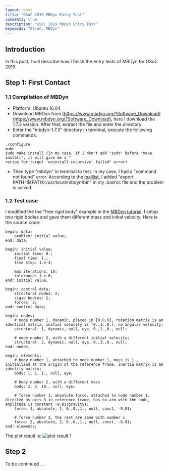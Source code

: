 ```yaml
---
layout: post
title: "GSoC 2019 MBDyn Entry Test"
comments: true
description: "GSoC 2019 MBDyn Entry Test"
keywords: "GScoC, MBDyn"
---
```

## Introduction
In this post, I will describe how I finish the entry tests of MBDyn for GSoC 2019.

## Step 1: First Contact
### 1.1 Compilation of MBDyn
* Platform: Ubuntu 16.04
* Download MBDyn from [https://www.mbdyn.org/?Software_Download](https://www.mbdyn.org/?Software_Download), here I download the 1.7.3 version. After that, extract the file and enter the directory.
* Enter the "mbdyn-1.7.3" directory in terminal, execute the following commands:
~~~
./configure
make
sudo make install (In my case, if I don't add "sudo" before "make install", it will give me a "
recipe for target 'uninstall-recursive' failed" error)
~~~
* Then type "mbdyn" in terminal to test. In my case, I had a "command not found" error. According to the [maillist](http://mail.mbdyn.org/pipermail/mbdyn-users/2019-March/002231.html), I added "export PATH=${PATH}:/usr/local/mbdyn/bin" in my .bashrc file and the problem is solved.

### 1.2 Test case
I modified the the "free rigid body" example in the [MBDyn tutorial](https://www.mbdyn.org/userfiles/documents/tutorials.pdf). I setup two rigid bodies and gave them different mass and initial velocity. 
Here is the source code:
~~~
begin: data;
	problem: initial value;
end: data;

begin: initial value;
	initial time: 0.;
	final time: 1.;
	time step: 1.e-3;

	max iterations: 10;
	tolerance: 1.e-6;
end: initial value;

begin: control data;
	structural nodes: 2;
	rigid bodies: 2;
	forces: 2;
end: control data;

begin: nodes;
	# node number 1, dynamic, placed in [0,0,0], rotation matrix is an identical matrix, initial velocity is [0.,1.,0.], no angular velocity;
	structural: 1, dynamic, null, eye, 0.,1.,0., null; 

	# node number 2, with a different initial velocity;
	structural: 2, dynamic, null, eye, 0.,3.,0., null;
end: nodes;

begin: elements;
	# body number 1, attached to node number 1, mass is 1., initialized at the origin of the reference frame, inertia matrix is an identity matrix;
	body: 1, 1, 1., null, eye;

	# body number 2, with a different mass
	body: 2, 2, 10., null, eye;
	
	# force number 1, absolute force, attached to node number 1, directed as axis 3 in reference frame, has no arm with the node, amplitude is constant -9.81(gravity);
	force: 1, absolute, 1, 0.,0.,1., null, const, -9.81;

	# force number 2, the rest are same with number 1
	force: 2, absolute, 2, 0.,0.,1., null, const, -9.81;
end: elements;
~~~

The plot result is:
![plot result 1](https://raw.githubusercontent.com/MuchenSun/blog/master/img/mbdyn_entry_test_1.png)

## Step 2
To be continued ...